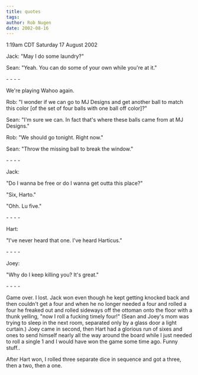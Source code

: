 ```yaml
---
title: quotes
tags: 
author: Rob Nugen
date: 2002-08-16
---
```


<p class=date>1:19am CDT Saturday 17 August 2002</p>

<p>Jack: "May I do some laundry?"</p>

<p>Sean: "Yeah.  You can do some of your own while you're at it."</p>

<p>- - - -</p>

<p>We're playing Wahoo again.</p>

<p>Rob: "I wonder if we can go to MJ Designs and get another ball to
match this color [of the set of four balls with one ball off color]?"</p>

<p>Sean: "I'm sure we can.  In fact that's where these balls came from
at MJ Designs."</p>

<p>Rob: "We should go tonight.  Right now."</p>

<p>Sean: "Throw the missing ball to break the window."</p>

<p>- - - -</p>

<p>Jack:</p>

<p>"Do I wanna be free or do I wanna get outta this place?"</p>

<p>"Six, Harto."</p>

<p>"Ohh.  Lu five."</p>

<p>- - - -</p>

<p>Hart:</p>

<p>"I've never heard that one.  I've heard Harticus."</p>

<p>- - - -</p>

<p>Joey:</p>

<p>"Why do I keep killing you? It's great."</p>

<p>- - - -</p>

<p>Game over.  I lost.  Jack won even though he kept getting knocked
back and then couldn't get a four and when he no longer needed a four
and rolled a four he freaked out and rolled sideways off the ottoman
onto the floor with a thunk yelling, "now I roll a fucking timely
four!"  (Sean and Joey's mom was trying to sleep in the next room,
separated only by a glass door a light curtain.) Joey came in second,
then Hart had a glorious run of sixes and ones to send himself nearly
all the way around the board while I just needed to roll a single 1
and I would have won the game some time ago.  Funny stuff..</p>

<p>After Hart won, I rolled three separate dice in sequence and got a
three, then a two, then a one.</p>
